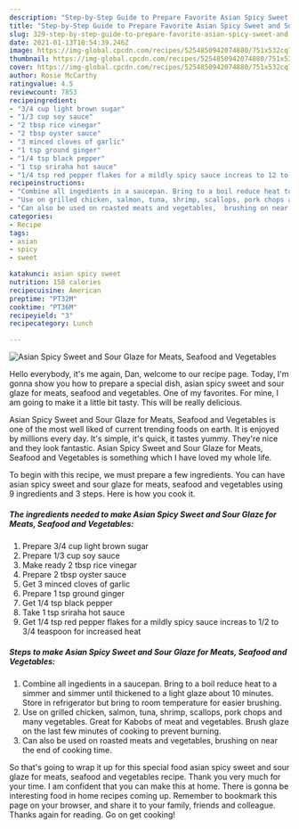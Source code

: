 ```yaml
---
description: "Step-by-Step Guide to Prepare Favorite Asian Spicy Sweet and Sour Glaze for Meats, Seafood and Vegetables"
title: "Step-by-Step Guide to Prepare Favorite Asian Spicy Sweet and Sour Glaze for Meats, Seafood and Vegetables"
slug: 329-step-by-step-guide-to-prepare-favorite-asian-spicy-sweet-and-sour-glaze-for-meats-seafood-and-vegetables
date: 2021-01-13T10:54:39.246Z
image: https://img-global.cpcdn.com/recipes/5254850942074880/751x532cq70/asian-spicy-sweet-and-sour-glaze-for-meats-seafood-and-vegetables-recipe-main-photo.jpg
thumbnail: https://img-global.cpcdn.com/recipes/5254850942074880/751x532cq70/asian-spicy-sweet-and-sour-glaze-for-meats-seafood-and-vegetables-recipe-main-photo.jpg
cover: https://img-global.cpcdn.com/recipes/5254850942074880/751x532cq70/asian-spicy-sweet-and-sour-glaze-for-meats-seafood-and-vegetables-recipe-main-photo.jpg
author: Rosie McCarthy
ratingvalue: 4.5
reviewcount: 7853
recipeingredient:
- "3/4 cup light brown sugar"
- "1/3 cup soy sauce"
- "2 tbsp rice vinegar"
- "2 tbsp oyster sauce"
- "3 minced cloves of garlic"
- "1 tsp ground ginger"
- "1/4 tsp black pepper"
- "1 tsp sriraha hot sauce"
- "1/4 tsp red pepper flakes for a mildly spicy sauce increas to 12 to 34 teaspoon for increased heat"
recipeinstructions:
- "Combine all ingedients in a saucepan. Bring to a boil reduce heat to a simmer and simmer until thickened to a light glaze about 10 minutes. Store in refrigerator but bring to room temperature for easier brushing."
- "Use on grilled chicken, salmon, tuna, shrimp, scallops, pork chops and many vegetables. Great for Kabobs of meat and vegetables. Brush glaze on the last few minutes of cooking to prevent burning."
- "Can also be used on roasted meats and vegetables,  brushing on near the end of cooking time."
categories:
- Recipe
tags:
- asian
- spicy
- sweet

katakunci: asian spicy sweet 
nutrition: 158 calories
recipecuisine: American
preptime: "PT32M"
cooktime: "PT36M"
recipeyield: "3"
recipecategory: Lunch

---
```



![Asian Spicy Sweet and Sour Glaze for Meats, Seafood and Vegetables](https://img-global.cpcdn.com/recipes/5254850942074880/751x532cq70/asian-spicy-sweet-and-sour-glaze-for-meats-seafood-and-vegetables-recipe-main-photo.jpg)

Hello everybody, it's me again, Dan, welcome to our recipe page. Today, I'm gonna show you how to prepare a special dish, asian spicy sweet and sour glaze for meats, seafood and vegetables. One of my favorites. For mine, I am going to make it a little bit tasty. This will be really delicious.



Asian Spicy Sweet and Sour Glaze for Meats, Seafood and Vegetables is one of the most well liked of current trending foods on earth. It is enjoyed by millions every day. It's simple, it's quick, it tastes yummy. They're nice and they look fantastic. Asian Spicy Sweet and Sour Glaze for Meats, Seafood and Vegetables is something which I have loved my whole life.


To begin with this recipe, we must prepare a few ingredients. You can have asian spicy sweet and sour glaze for meats, seafood and vegetables using 9 ingredients and 3 steps. Here is how you cook it.

<!--inarticleads1-->

##### The ingredients needed to make Asian Spicy Sweet and Sour Glaze for Meats, Seafood and Vegetables:

1. Prepare 3/4 cup light brown sugar
1. Prepare 1/3 cup soy sauce
1. Make ready 2 tbsp rice vinegar
1. Prepare 2 tbsp oyster sauce
1. Get 3 minced cloves of garlic
1. Prepare 1 tsp ground ginger
1. Get 1/4 tsp black pepper
1. Take 1 tsp sriraha hot sauce
1. Get 1/4 tsp red pepper flakes for a mildly spicy sauce increas to 1/2 to 3/4 teaspoon for increased heat




<!--inarticleads2-->

##### Steps to make Asian Spicy Sweet and Sour Glaze for Meats, Seafood and Vegetables:

1. Combine all ingedients in a saucepan. Bring to a boil reduce heat to a simmer and simmer until thickened to a light glaze about 10 minutes. Store in refrigerator but bring to room temperature for easier brushing.
1. Use on grilled chicken, salmon, tuna, shrimp, scallops, pork chops and many vegetables. Great for Kabobs of meat and vegetables. Brush glaze on the last few minutes of cooking to prevent burning.
1. Can also be used on roasted meats and vegetables,  brushing on near the end of cooking time.




So that's going to wrap it up for this special food asian spicy sweet and sour glaze for meats, seafood and vegetables recipe. Thank you very much for your time. I am confident that you can make this at home. There is gonna be interesting food in home recipes coming up. Remember to bookmark this page on your browser, and share it to your family, friends and colleague. Thanks again for reading. Go on get cooking!
